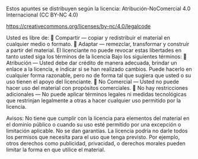 Estos apuntes se distribuyen según la licencia: Atribución-NoComercial 4.0 Internacional (CC BY-NC 4.0)
 
https://creativecommons.org/licenses/by-nc/4.0/legalcode

Usted es libre de:
	Compartir — copiar y redistribuir el material en cualquier medio o formato.
	Adaptar — remezclar, transformar y construir a partir del material.
El licenciante no puede revocar estas libertades en tanto usted siga los términos de la licencia
Bajo los siguientes términos:
	Atribución — Usted debe dar crédito de manera adecuada, brindar un enlace a la licencia, e indicar si se han realizado cambios. Puede hacerlo en cualquier forma razonable, pero no de forma tal que sugiera que usted o su uso tienen el apoyo del licenciante.
	No Comercial — Usted no puede hacer uso del material con propósitos comerciales.
	No hay restricciones adicionales — No puede aplicar términos legales ni medidas tecnológicas que restrinjan legalmente a otras a hacer cualquier uso permitido por la licencia.

Avisos:
No tiene que cumplir con la licencia para elementos del material en el dominio público o cuando su uso esté permitido por una excepción o limitación aplicable.
No se dan garantías. La licencia podría no darle todos los permisos que necesita para el uso que tenga previsto. Por ejemplo, otros derechos como publicidad, privacidad, o derechos morales pueden limitar la forma en que utilice el material.
